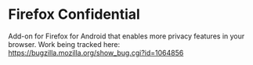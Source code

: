 # Firefox Confidential

Add-on for Firefox for Android that enables more privacy features in your browser. Work being tracked here:
https://bugzilla.mozilla.org/show_bug.cgi?id=1064856
